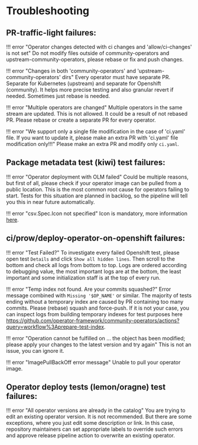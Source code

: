 # Troubleshooting

## PR-traffic-light failures:

!!! error "Operator changes detected with ci changes and 'allow/ci-changes' is not set"
    Do not modify files outside of community-operators and upstream-community-operators, please rebase or fix and push changes.

!!! error "Changes in both 'community-operators' and 'upstream-community-operators' dirs"
    Every operator must have separate PR. Separate for Kubernetes (upstream) and separate for Openshift (community). It helps more precise testing and also granular revert if needed. Sometimes just rebase is needed.

!!! error "Multiple operators are changed"
    Multiple operators in the same stream are updated. This is not allowed. It could be a result of not rebased PR. Please rebase or create a separate PR for every operator.

!!! error "We support only a single file modification in the case of 'ci.yaml' file. If you want to update it, please make an extra PR with 'ci.yaml' file modification only!!!"
    Please make an extra PR and modify only `ci.yaml`. 

## Package metadata test (kiwi) test failures:

!!! error "Operator deployment with OLM failed"
    Could be multiple reasons, but first of all, please check if your operator image can be pulled from a public location. This is the most common root cause for operators failing to start. Tests for this situation are planned in backlog, so the pipeline will tell you this in near future automatically.

!!! error "csv.Spec.Icon not specified"
    Icon is mandatory, more information [here](https://github.com/operator-framework/community-operators/blob/master/docs/contributing.md#operator-icon).

## ci/prow/deploy-operator-on-openshift failures:

!!! error "Test Failed?"
    To investigate every failed Openshift test, please open test `Details` and click `Show all hidden lines`. Then scroll to the bottom and check all logs from bottom to top. Logs are ordered according to debugging value, the most important logs are at the bottom, the least important and some initialization staff is at the top of every run.

!!! error "Temp index not found. Are your commits squashed?"
    Error message combined with `Missing '$OP_NAME'` or similar. The majority of tests ending without a temporary index are caused by PR containing too many commits. Please (rebase) squash and force-push. If it is not your case, you can inspect logs from building temporary indexes for test purposes here https://github.com/operator-framework/community-operators/actions?query=workflow%3Aprepare-test-index.

!!! error "Operation cannot be fulfilled on ... the object has been modified; please apply your changes to the latest version and try again"
    This is not an issue, you can ignore it.

!!! error "ImagePullBackOff error message"
    Unable to pull your operator image.

## Operator deploy tests (lemon/oragne) test failures:

!!! error "All operator versions are already in the catalog"
    You are trying to edit an existing operator version. It is not recommended. But there are some exceptions, where you just edit some description or link. In this case, repository maintainers can set appropriate labels to override such errors and approve release pipeline action to overwrite an existing operator.